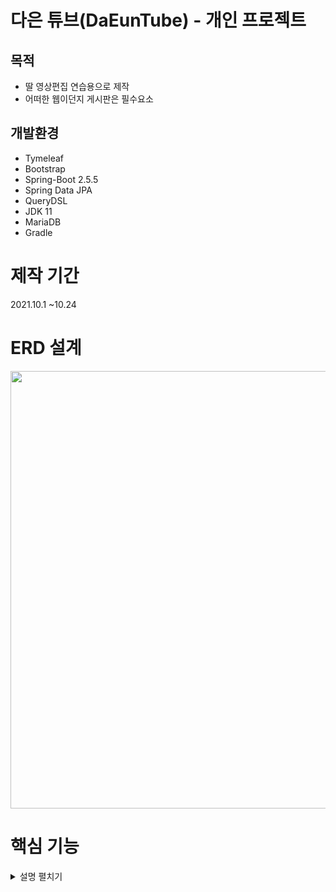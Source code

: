 # 다은 튜브(DaEunTube) - 개인 프로젝트
 ## 목적
* 딸 영상편집 연습용으로 제작
* 어떠한 웹이던지 게시판은 필수요소

## 개발환경
* Tymeleaf
* Bootstrap
* Spring-Boot 2.5.5
* Spring Data JPA
* QueryDSL
* JDK 11
* MariaDB
* Gradle

# 제작 기간
2021.10.1 ~10.24

# ERD 설계
<img src="https://user-images.githubusercontent.com/63856867/138617284-2403373c-76c4-4ce0-bd80-dbd28d6749ff.png" width="700">

# 핵심 기능

<details>
<summary>설명 펼치기</summary>
<div markdown="1">

 ## 실행화면
<img src="https://user-images.githubusercontent.com/63856867/138623531-f270921e-8a13-4d8d-9b3a-a5bbec9e6d81.gif" width="900">
<img src="https://user-images.githubusercontent.com/63856867/138623542-426ac027-6064-4d66-a5f6-806f11db1a21.gif" width="900">
 <hr/>
 
 ## 회원가입 & 로그인

<img src="https://user-images.githubusercontent.com/63856867/138638206-17ca261e-a310-4eff-aa04-b60d35266b81.gif" width="900">

 Controller[코드 바로가기](https://github.com/juntribe/DaEunTube/blob/a533eb605b86aa400a0ebc705180c43053109418/src/main/java/com/daeuntube/controller/MemberController.java#L41)

 
 Service[코드 바로가기](https://github.com/juntribe/DaEunTube/blob/c957810d833bbed3137e83db2b9293c4fbf54b30/src/main/java/com/daeuntube/service/MemberServiceImpl.java#L18)
 
 <hr/>
 
 ## 게시판 CRUD
 
<img src="https://user-images.githubusercontent.com/63856867/138637904-8a9a975b-174e-4816-b08f-4bacc3c5a54d.gif" width="900">
<img src="https://user-images.githubusercontent.com/63856867/138637894-84dffe0a-ba16-4d74-bc18-47411c225500.gif" width="900">
 
 Controller[코드 바로가기]( https://github.com/juntribe/DaEunTube/blob/ab444b9e4bdad465b3e8b3608a6286bf906f045c/src/main/java/com/daeuntube/controller/BoardController.java#L32)
 
 Service[코드 바로가기](https://github.com/juntribe/DaEunTube/blob/70e219a327a74f5e6c0340fcbfc66cc956edd16d/src/main/java/com/daeuntube/service/BoardService.java#L37)

 BoardFileService[코드 바로가기](https://github.com/juntribe/DaEunTube/blob/ab444b9e4bdad465b3e8b3608a6286bf906f045c/src/main/java/com/daeuntube/service/BoardFileService.java#L26) 

 FileService[코드 바로가기]( https://github.com/juntribe/DaEunTube/blob/ab660de29d6e531e6133559113e789d449200ef5/src/main/java/com/daeuntube/service/FileService.java#L14)

 <hr/>
 
 ## 댓글 등록&삭제
<img src="https://user-images.githubusercontent.com/63856867/138637875-59e64f1c-98b7-4692-9e6f-7a8d9ca2c8c1.gif" width="900">
 
 Controller[코드 바로가기](https://github.com/juntribe/DaEunTube/blob/e65ecd145b17026069ea4241f4203ea1b14641c1/src/main/java/com/daeuntube/controller/ReplyController.java#L22)

 Service[코드 바로가기](https://github.com/juntribe/DaEunTube/blob/e65ecd145b17026069ea4241f4203ea1b14641c1/src/main/java/com/daeuntube/service/ReplyServiceImpl.java#L22)


</div>

 
</details>
